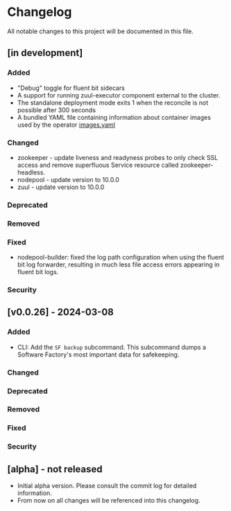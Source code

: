 # Changelog

All notable changes to this project will be documented in this file.

## [in development]

### Added

- "Debug" toggle for fluent bit sidecars
- A support for running zuul-executor component external to the cluster.
- The standalone deployment mode exits 1 when the reconcile is not possible after 300 seconds
- A bundled YAML file containing information about container images used by the operator [images.yaml](./controllers/libs/base/static/images.yaml)

### Changed

- zookeeper - update liveness and readyness probes to only check SSL access and remove superfluous Service resource called
  zookeeper-headless.
- nodepool - update version to 10.0.0
- zuul - update version to 10.0.0

### Deprecated
### Removed
### Fixed

- nodepool-builder: fixed the log path configuration when using the fluent bit log forwarder, resulting in much less file access errors appearing in fluent bit logs.

### Security

## [v0.0.26] - 2024-03-08

### Added

- CLI: Add the `SF backup` subcommand. This subcommand dumps a Software Factory's most important data for safekeeping.

### Changed
### Deprecated
### Removed
### Fixed
### Security

## [alpha] - not released

- Initial alpha version. Please consult the commit log for detailed information.
- From now on all changes will be referenced into this changelog.
